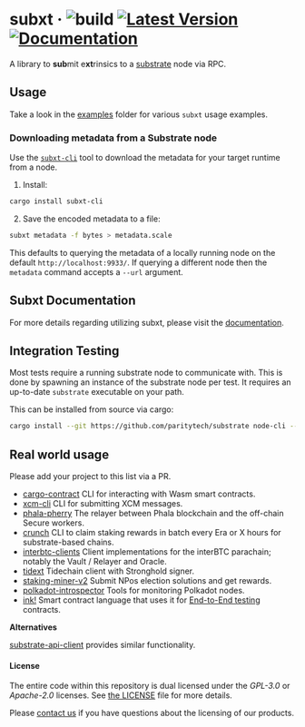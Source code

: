 # subxt &middot; ![build](https://github.com/paritytech/subxt/workflows/Rust/badge.svg) [![Latest Version](https://img.shields.io/crates/v/subxt.svg)](https://crates.io/crates/subxt) [![Documentation](https://docs.rs/subxt/badge.svg)](https://docs.rs/subxt)

A library to **sub**mit e**xt**rinsics to a [substrate](https://github.com/paritytech/substrate) node via RPC.

## Usage

Take a look in the [examples](./examples/examples) folder for various `subxt` usage examples.

### Downloading metadata from a Substrate node

Use the [`subxt-cli`](./cli) tool to download the metadata for your target runtime from a node.

1. Install:
```bash
cargo install subxt-cli
```
2. Save the encoded metadata to a file:
```bash
subxt metadata -f bytes > metadata.scale
```

This defaults to querying the metadata of a locally running node on the default `http://localhost:9933/`. If querying
a different node then the `metadata` command accepts a `--url` argument.

## Subxt Documentation

For more details regarding utilizing subxt, please visit the [documentation](https://docs.rs/subxt/latest/subxt/).

## Integration Testing

Most tests require a running substrate node to communicate with. This is done by spawning an instance of the
substrate node per test. It requires an up-to-date `substrate` executable on your path.

This can be installed from source via cargo:

```bash
cargo install --git https://github.com/paritytech/substrate node-cli --force
```

## Real world usage

Please add your project to this list via a PR.

- [cargo-contract](https://github.com/paritytech/cargo-contract/) CLI for interacting with Wasm smart contracts.
- [xcm-cli](https://github.com/ascjones/xcm-cli) CLI for submitting XCM messages.
- [phala-pherry](https://github.com/Phala-Network/phala-blockchain/tree/master/standalone/pherry) The relayer between Phala blockchain and the off-chain Secure workers.
- [crunch](https://github.com/turboflakes/crunch) CLI to claim staking rewards in batch every Era or X hours for substrate-based chains.
- [interbtc-clients](https://github.com/interlay/interbtc-clients) Client implementations for the interBTC parachain; notably the Vault / Relayer and Oracle.
- [tidext](https://github.com/tidelabs/tidext) Tidechain client with Stronghold signer.
- [staking-miner-v2](https://github.com/paritytech/staking-miner-v2) Submit NPos election solutions and get rewards.
- [polkadot-introspector](https://github.com/paritytech/polkadot-introspector) Tools for monitoring Polkadot nodes.
- [ink!](https://github.com/paritytech/ink) Smart contract language that uses it for [End-to-End testing](https://use.ink/basics/contract-testing#end-to-end-e2e-tests) contracts.

**Alternatives**

[substrate-api-client](https://github.com/scs/substrate-api-client) provides similar functionality.

#### License

The entire code within this repository is dual licensed under the _GPL-3.0_ or _Apache-2.0_ licenses. See [the LICENSE](./LICENSE) file for more details.

Please <a href="https://www.parity.io/contact/">contact us</a> if you have questions about the licensing of our products.
